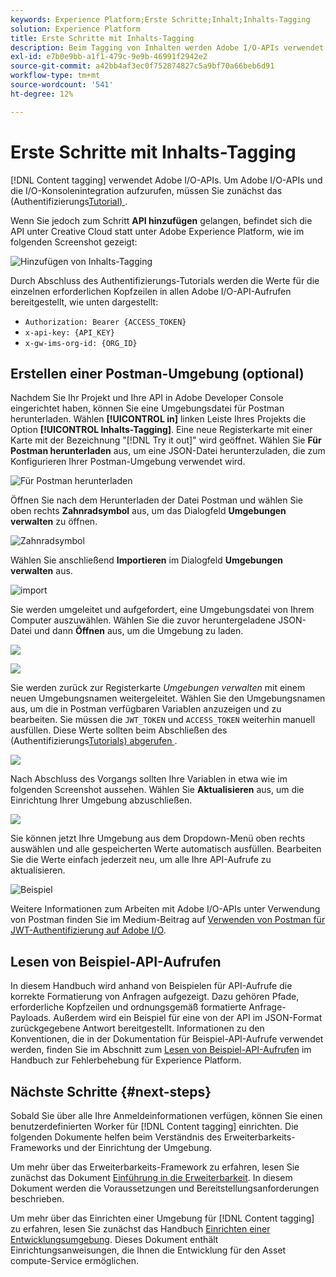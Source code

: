 ```yaml
---
keywords: Experience Platform;Erste Schritte;Inhalt;Inhalts-Tagging
solution: Experience Platform
title: Erste Schritte mit Inhalts-Tagging
description: Beim Tagging von Inhalten werden Adobe I/O-APIs verwendet. Um Adobe I/O-APIs und die I/O-Konsolenintegration aufzurufen, müssen Sie zunächst das Authentifizierungs-Tutorial abschließen.
exl-id: e7b0e9bb-a1f1-479c-9e9b-46991f2942e2
source-git-commit: a42bb4af3ec0f752874827c5a9bf70a66beb6d91
workflow-type: tm+mt
source-wordcount: '541'
ht-degree: 12%

---
```


# Erste Schritte mit Inhalts-Tagging

[!DNL Content tagging] verwendet Adobe I/O-APIs. Um Adobe I/O-APIs und die I/O-Konsolenintegration aufzurufen, müssen Sie zunächst das (Authentifizierungs[Tutorial) ](https://experienceleague.adobe.com/docs/experience-platform/landing/platform-apis/api-authentication.html?lang=de).

Wenn Sie jedoch zum Schritt **API hinzufügen** gelangen, befindet sich die API unter Creative Cloud statt unter Adobe Experience Platform, wie im folgenden Screenshot gezeigt:

![Hinzufügen von Inhalts-Tagging](./images/add-api-updated.png)

Durch Abschluss des Authentifizierungs-Tutorials werden die Werte für die einzelnen erforderlichen Kopfzeilen in allen Adobe I/O-API-Aufrufen bereitgestellt, wie unten dargestellt:

- `Authorization: Bearer {ACCESS_TOKEN}`
- `x-api-key: {API_KEY}`
- `x-gw-ims-org-id: {ORG_ID}`

## Erstellen einer Postman-Umgebung (optional)

Nachdem Sie Ihr Projekt und Ihre API in Adobe Developer Console eingerichtet haben, können Sie eine Umgebungsdatei für Postman herunterladen. Wählen **[!UICONTROL in]** linken Leiste Ihres Projekts die Option **[!UICONTROL Inhalts-Tagging]**. Eine neue Registerkarte mit einer Karte mit der Bezeichnung &quot;[!DNL Try it out]&quot; wird geöffnet. Wählen Sie **Für Postman herunterladen** aus, um eine JSON-Datei herunterzuladen, die zum Konfigurieren Ihrer Postman-Umgebung verwendet wird.

![Für Postman herunterladen](./images/add-to-postman-updated.png)

Öffnen Sie nach dem Herunterladen der Datei Postman und wählen Sie oben rechts **Zahnradsymbol** aus, um das Dialogfeld **Umgebungen verwalten** zu öffnen.

![Zahnradsymbol](./images/select-gear-icon.png)

Wählen Sie anschließend **Importieren** im Dialogfeld **Umgebungen verwalten** aus.

![import](./images/import-updated.png)

Sie werden umgeleitet und aufgefordert, eine Umgebungsdatei von Ihrem Computer auszuwählen. Wählen Sie die zuvor heruntergeladene JSON-Datei und dann **Öffnen** aus, um die Umgebung zu laden.

![](./images/choose-your-file.png)

![](./images/click-open.png)

Sie werden zurück zur Registerkarte *Umgebungen verwalten* mit einem neuen Umgebungsnamen weitergeleitet. Wählen Sie den Umgebungsnamen aus, um die in Postman verfügbaren Variablen anzuzeigen und zu bearbeiten. Sie müssen die `JWT_TOKEN` und `ACCESS_TOKEN` weiterhin manuell ausfüllen. Diese Werte sollten beim Abschließen des (Authentifizierungs[Tutorials) abgerufen ](https://experienceleague.adobe.com/docs/experience-platform/landing/platform-apis/api-authentication.html?lang=de).

![](./images/re-direct-updated.png)

Nach Abschluss des Vorgangs sollten Ihre Variablen in etwa wie im folgenden Screenshot aussehen. Wählen Sie **Aktualisieren** aus, um die Einrichtung Ihrer Umgebung abzuschließen.

![](./images/final-environment-updated.png)

Sie können jetzt Ihre Umgebung aus dem Dropdown-Menü oben rechts auswählen und alle gespeicherten Werte automatisch ausfüllen. Bearbeiten Sie die Werte einfach jederzeit neu, um alle Ihre API-Aufrufe zu aktualisieren.

![Beispiel](./images/select-environment-updated.png)

Weitere Informationen zum Arbeiten mit Adobe I/O-APIs unter Verwendung von Postman finden Sie im Medium-Beitrag auf [Verwenden von Postman für JWT-Authentifizierung auf Adobe I/O](https://medium.com/adobetech/using-postman-for-jwt-authentication-on-adobe-i-o-7573428ffe7f).

## Lesen von Beispiel-API-Aufrufen

In diesem Handbuch wird anhand von Beispielen für API-Aufrufe die korrekte Formatierung von Anfragen aufgezeigt. Dazu gehören Pfade, erforderliche Kopfzeilen und ordnungsgemäß formatierte Anfrage-Payloads. Außerdem wird ein Beispiel für eine von der API im JSON-Format zurückgegebene Antwort bereitgestellt. Informationen zu den Konventionen, die in der Dokumentation für Beispiel-API-Aufrufe verwendet werden, finden Sie im Abschnitt zum [Lesen von Beispiel-API-Aufrufen](../../landing/troubleshooting.md) im Handbuch zur Fehlerbehebung für Experience Platform.

## Nächste Schritte {#next-steps}

Sobald Sie über alle Ihre Anmeldeinformationen verfügen, können Sie einen benutzerdefinierten Worker für [!DNL Content tagging] einrichten. Die folgenden Dokumente helfen beim Verständnis des Erweiterbarkeits-Frameworks und der Einrichtung der Umgebung.

Um mehr über das Erweiterbarkeits-Framework zu erfahren, lesen Sie zunächst das Dokument [Einführung in die Erweiterbarkeit](https://experienceleague.adobe.com/docs/asset-compute/using/extend/understand-extensibility.html?lang=de). In diesem Dokument werden die Voraussetzungen und Bereitstellungsanforderungen beschrieben.

Um mehr über das Einrichten einer Umgebung für [!DNL Content tagging] zu erfahren, lesen Sie zunächst das Handbuch [Einrichten einer Entwicklungsumgebung](https://experienceleague.adobe.com/docs/asset-compute/using/extend/setup-environment.html?lang=de). Dieses Dokument enthält Einrichtungsanweisungen, die Ihnen die Entwicklung für den Asset compute-Service ermöglichen.
